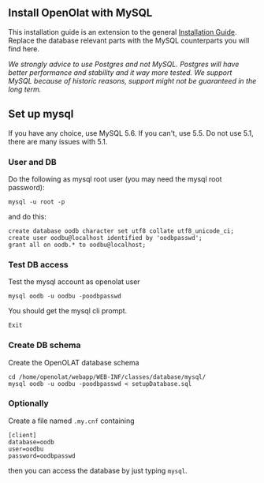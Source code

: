 ## Install OpenOlat with MySQL

This installation guide is an extension to the general [Installation Guide](installGuide.md). Replace the database relevant parts with the MySQL counterparts you will find here. 

_We strongly advice to use Postgres and not MySQL. Postgres will have better performance and stability and it way more tested. We support MySQL because of historic reasons, support might not be guaranteed in the long term._

## Set up mysql
If you have any choice, use MySQL 5.6. If you can't, use 5.5. Do not use 5.1, there are many issues with 5.1. 

### User and DB
Do the following as mysql root user (you may need the mysql root password):

	mysql -u root -p

and do this:

	create database oodb character set utf8 collate utf8_unicode_ci;
	create user oodbu@localhost identified by 'oodbpasswd';
	grant all on oodb.* to oodbu@localhost;

### Test DB access

Test the mysql account as openolat user

	mysql oodb -u oodbu -poodbpasswd

You should get the mysql cli prompt. 

	Exit

### Create DB schema

Create the OpenOLAT database schema

	cd /home/openolat/webapp/WEB-INF/classes/database/mysql/
	mysql oodb -u oodbu -poodbpasswd < setupDatabase.sql

	
### Optionally	

Create a file named `.my.cnf` containing

	[client]
	database=oodb
	user=oodbu
	password=oodbpasswd

then you can access the database by just typing `mysql`.
